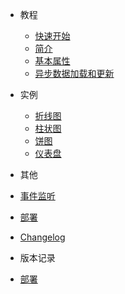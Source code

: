 <!-- 侧边栏 -->

- 教程
  - [快速开始](base-quickstart.md)
  - [简介]()
  - [基本属性]()
  - [异步数据加载和更新]()

- 实例
  - [折线图](chart-line.md)
  - [柱状图](chart-bar.md)
  - [饼图](chart-donut.md)
  - [仪表盘](chart-gause.md)

- 其他
 - [事件监听]()
 - [部署]()
 - [Changelog]()

- 版本记录
 - [部署]()
